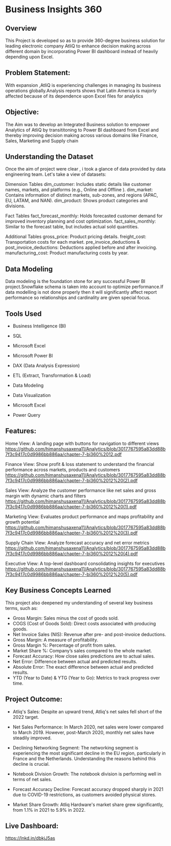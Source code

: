 # Business Insights 360

## Overview
This Project is developed so as to provide 360-degree business solution for leading electronic company AtliQ to enhance decision making across different
domain by incorporating Power BI dashboard instead of heavily depending upon Excel. 

## Problem Statement:
With expansion ,AtliQ is experiencing challenges in managing its business operations globally.Analysis reports shows that Latin America is majorly affected 
because of its dependence upon Excel files for analytics 

## Objective:
The Aim was to develop an Integrated Business solution to empower Analytics of AtliQ by transititoning to Power BI dashboard from Excel and thereby improving 
decision making across various domains like Finance, Sales, Marketing and Supply chain

## Understanding the Dataset
Once the aim of project were clear , i took a glance of data provided by data engineering team. Let's take a view of datasets:

Dimension Tables
dim_customer: Includes static details like customer names, markets, and platforms (e.g., Online and Offline ).
dim_market: Contains information of distinct markets, sub-zones, and regions (APAC, EU, LATAM, and NAN).
dim_product: Shows product categories and divisions.

Fact Tables
fact_forecast_monthly: Holds forecasted customer demand for improved inventory planning and cost optimization.
fact_sales_monthly: Similar to the forecast table, but includes actual sold quantities.

Additional Tables
gross_price: Product pricing details.
freight_cost: Transportation costs for each market.
pre_invoice_deductions & post_invoice_deductions: Deductions applied before and after invoicing.
manufacturing_cost: Product manufacturing costs by year.


## Data Modeling
Data modeling is the foundation stone for any successful Power BI project.Snowflake schema is taken into account to optimize performance.If data modelling is
not done properly then it will significantly affect report performance so relationships and cardinality are given special focus.


## Tools Used
* Business Intelligence (BI)

* SQL

* Microsoft Excel

* Microsoft Power BI

* DAX (Data Analysis Expression)

* ETL (Extract, Transformation & Load)

* Data Modeling

* Data Visualization

* Microsoft Excel

* Power Query

## Features:

Home View: A landing page with buttons for navigation to different views
https://github.com/himanshusaxena11/Analytics/blob/3017767595a83dd88b7f3c9417c0d9986bb886aa/chapter-7-bi360%2012.pdf

Finance View: Show profit & loss statement to understand the financial performance across markets, products and customers
https://github.com/himanshusaxena11/Analytics/blob/3017767595a83dd88b7f3c9417c0d9986bb886aa/chapter-7-bi360%2012%20(2).pdf

Sales View: Analyze the customer performance like net sales and gross margin with dynamic charts and filters
https://github.com/himanshusaxena11/Analytics/blob/3017767595a83dd88b7f3c9417c0d9986bb886aa/chapter-7-bi360%2012%20(1).pdf

Marketing View: Evaluates product performance and maps profitability and growth potential
https://github.com/himanshusaxena11/Analytics/blob/3017767595a83dd88b7f3c9417c0d9986bb886aa/chapter-7-bi360%2012%20(3).pdf

Supply Chain View: Analyze forecast accuracy and net error metrics
https://github.com/himanshusaxena11/Analytics/blob/3017767595a83dd88b7f3c9417c0d9986bb886aa/chapter-7-bi360%2012%20(4).pdf

Executive View: A top-level dashboard consolidating insights for executives
https://github.com/himanshusaxena11/Analytics/blob/3017767595a83dd88b7f3c9417c0d9986bb886aa/chapter-7-bi360%2012%20(5).pdf

## Key Business Concepts Learned
This project also deepened my understanding of several key business terms, such as:

* Gross Margin: Sales minus the cost of goods sold.
* COGS (Cost of Goods Sold): Direct costs associated with producing goods.
* Net Invoice Sales (NIS): Revenue after pre- and post-invoice deductions.
* Gross Margin: A measure of profitability.
* Gross Margin %: Percentage of profit from sales.
* Market Share %: Company’s sales compared to the whole market.
* Forecast Accuracy: How close sales predictions are to actual sales.
* Net Error: Difference between actual and predicted results.
* Absolute Error: The exact difference between actual and predicted results.
* YTD (Year to Date) & YTG (Year to Go): Metrics to track progress over time.

## Project Outcome:
* Atliq's Sales: Despite an upward trend, Atliq's net sales fell short of the 2022 target.

* Net Sales Performance: In March 2020, net sales were lower compared to March 2019. However, post-March 2020, monthly net sales have steadily improved.

* Declining Networking Segment: The networking segment is experiencing the most significant decline in the EU region, particularly in France and the Netherlands. Understanding 
the reasons behind this decline is crucial.

* Notebook Division Growth: The notebook division is performing well in terms of net sales.

* Forecast Accuracy Decline: Forecast accuracy dropped sharply in 2021 due to COVID-19 restrictions, as customers avoided physical stores.

* Market Share Growth: Atliq Hardware's market share grew significantly, from 1.1% in 2021 to 5.9% in 2022.

## Live Dashboard:
https://lnkd.in/dbkjJ5as

